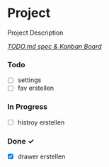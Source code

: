 # Project

Project Description

<em>[TODO.md spec & Kanban Board](https://bit.ly/3fCwKfM)</em>

### Todo

- [ ] settings  
- [ ] fav erstellen  

### In Progress

- [ ] histroy erstellen  

### Done ✓

- [x] drawer erstellen  

